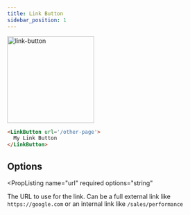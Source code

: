 ```yaml
---
title: Link Button
sidebar_position: 1
---
```


<img src="/img/link-button.png" alt="link-button" width="200"/>


```markdown
<LinkButton url='/other-page'>
  My Link Button
</LinkButton>
```

## Options


<PropListing
  name="url"
  required
  options="string"
>

The URL to use for the link. Can be a full external link like `https://google.com` or an internal link like `/sales/performance`

</PropListing>